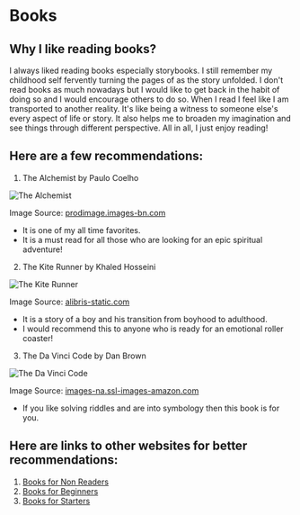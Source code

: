 # Books

## Why I like reading books?
I always liked reading books especially storybooks. I still remember my childhood self fervently turning the pages of as the story unfolded. I don't read books as much nowadays but I would like to get back in the habit of doing so and I would encourage others to do so. When I read I feel like I am transported to another reality. It's like being a witness to someone else's every aspect of life or story. It also helps me to broaden my imagination and see things through different perspective. All in all, I just enjoy reading!

## Here are a few recommendations:
1. The Alchemist by Paulo Coelho

![The Alchemist](https://prodimage.images-bn.com/pimages/9780062355300_p0_v1_s550x406.jpg)

Image Source: [prodimage.images-bn.com](https://prodimage.images-bn.com/pimages/9780062355300_p0_v1_s550x4a06.jpg)
  - It is one of my all time favorites.
  - It is a must read for all those who are looking for an epic spiritual adventure!
  
2. The Kite Runner by Khaled Hosseini

![The Kite Runner](https://www2.alibris-static.com/the-kite-runner/isbn/9781526604743_l.jpg)

Image Source: [alibris-static.com](https://www2.alibris-static.com/the-kite-runner/isbn/9781526604743_l.jpg)
  - It is a story of a boy and his transition from boyhood to adulthood.
  - I would recommend this to anyone who is ready for an emotional roller coaster!
  
3. The Da Vinci Code by Dan Brown

![The Da Vinci Code](https://images-na.ssl-images-amazon.com/images/I/51nTKunde0L._SX319_BO1,204,203,200_.jpg)

Image Source: [images-na.ssl-images-amazon.com](https://images-na.ssl-images-amazon.com/images/I/51nTKunde0L._SX319_BO1,204,203,200_.jpg)
  - If you like solving riddles and are into symbology then this book is for you.
  
## Here are links to other websites for better recommendations:
1. [Books for Non Readers](https://www.goodreads.com/blog/show/1425-32-reader-recommended-books-to-inspire-nonreaders)
2. [Books for Beginners](https://www.scoopwhoop.com/16-books-to-choose-from-if-you-are-a-beginner/)
3. [Books for Starters](https://www.quora.com/What-are-some-of-the-best-novels-to-read-for-beginners)
  
